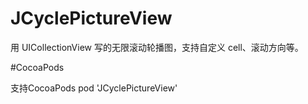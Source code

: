 # JCyclePictureView
用 UICollectionView 写的无限滚动轮播图，支持自定义 cell、滚动方向等。

#CocoaPods

支持CocoaPods
pod 'JCyclePictureView' 
